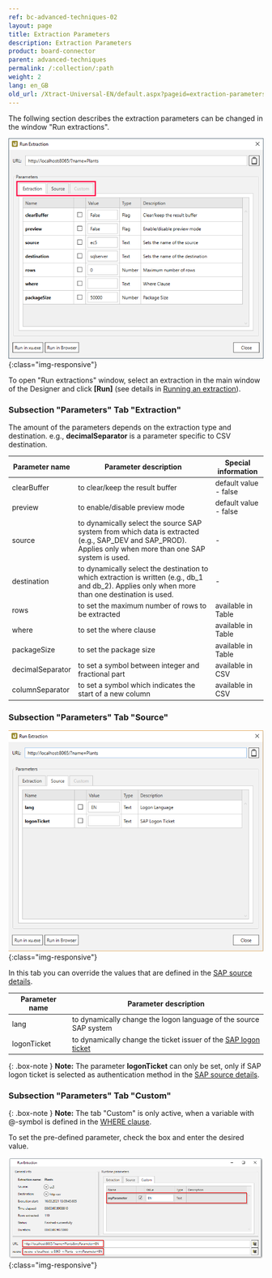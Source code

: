 ```yaml
---
ref: bc-advanced-techniques-02
layout: page
title: Extraction Parameters
description: Extraction Parameters
product: board-connector
parent: advanced-techniques
permalink: /:collection/:path
weight: 2
lang: en_GB
old_url: /Xtract-Universal-EN/default.aspx?pageid=extraction-parameters
---
```


The follwing section describes the extraction parameters can be changed in the window "Run extractions".

![Extraction parameters](/img/content/xu/xu_run_extraction_param_gen_2.png){:class="img-responsive"}

To open "Run extractions" window, select an extraction in the main window of the Designer and click 
**[Run]** (see details in [Running an extraction](../getting-started-table/run-an-extraction)).


### Subsection "Parameters" Tab "Extraction"

The amount of the parameters depends on the extraction type and destination.
e.g., **decimalSeparator** is a parameter specific to CSV destination.

Parameter name | Parameter description | Special information
------------ | ------------- | -------------
clearBuffer | to clear/keep the result buffer | default value -  false
preview | to enable/disable preview mode | default value - false
source | to dynamically select the source SAP system from which data is extracted (e.g., SAP_DEV and SAP_PROD). Applies only when more than one SAP system is used. | -
destination | to dynamically select the destination to which extraction is written (e.g., db_1 and db_2). Applies only when more than one destination is used.| -
rows | to set the maximum number of rows to be extracted | available in Table 
where |to set the where clause | available in Table 
packageSize | to set the package size | available in Table  
decimalSeparator | to set a symbol between integer and fractional part | available in CSV
columnSeparator |  to set a symbol which indicates the start of a new column | available in CSV


### Subsection "Parameters" Tab "Source"

![Source parameters](/img/content/xu/xu_run_extraction_param_gen.png){:class="img-responsive"}

In this tab you can override the values that are defined in the [SAP source details](../introduction/sap-connection).

Parameter name | Parameter description 
------------ | ------------- 
lang | to dynamically change the logon language of the source SAP system  
logonTicket | to dynamically change the ticket issuer of the [SAP logon ticket](./sap-single-sign-on/sso-with-sap-logon-ticket)

{: .box-note }
**Note:** The parameter **logonTicket** can only be set, only if SAP logon ticket is selected as authentication method in the [SAP source details](../introduction/sap-connection).



### Subsection "Parameters" Tab "Custom"

{: .box-note }
**Note:** The tab "Custom" is only active, when a variable with @-symbol is defined in the [WHERE clause](../table/where-clause).

To set the pre-defined parameter, check the box and enter the desired value.
 
![Custom parameters](/img/content/xu/xu_run_extraction_param_cust.png){:class="img-responsive"}

